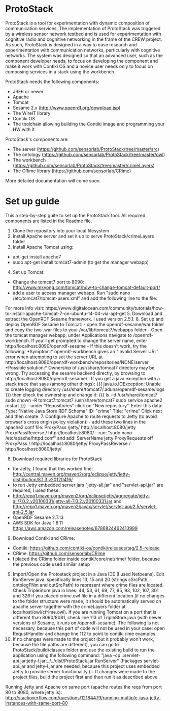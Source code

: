 ProtoStack
==========

ProtoStack is a tool for experimentation with dynamic composition of communication services.
The implementation of ProtoStack was triggered by a wireless sensor network testbed
and is used for experimentation with cognitive radio and cognitive networking in the
frame of the CREW project. As such, ProtoStack is designed in a way to
ease research and experimentation with communication networks, particularly with
cognitive networks. The system was designed so that an advanced user, such as the
component developer needs, to focus on developing the component and make it work
with Contiki OS and a novice user needs only to focus on composing services in a stack
using the workbench.

ProtoStack needs the following components:
- JRE6 or newer
- Apache
- Tomcat
- Sesame 2.x (http://www.openrdf.org/download.jsp)
- The WireIT library
- Contiki OS
- The toolchain allowing building the Contiki image and programming your HW with it

ProtoStack's components are:
- The server (https://github.com/sensorlab/ProtoStack/tree/master/src)
- The ontology (https://github.com/sensorlab/ProtoStack/tree/master/owl)
- The workbench (https://github.com/sensorlab/ProtoStack/tree/master/crimeLayers)
- The CRime library (https://github.com/sensorlab/CRime)


More detailed documentation will come soon.

Set up guide
=================

This a step-by-step guite to set up the ProtoStack tool. All required components are listed in the Readme file.

1. Clone the repository into your local filesystem
2. Install Apache server and set it up to serve ProtoStack/crimeLayers folder
3. Install Apache Tomcat using:
 - apt-get install apache7
 - sudo apt-get install tomcat7-admin (to get the manager webapp)
4. Set up Tomcat:
 - Change the tomcat7 port to 8090: http://www.mkyong.com/tomcat/how-to-change-tomcat-default-port/
 - add a user to access manager webapp. Run "sudo nano /etc/tomcat7/tomcat-users.xml" and add the following line to the file:
 <user username="admin" password="password" roles="manager-gui,admin-gui"/>
 For more info visit: https://www.digitalocean.com/community/tutorials/how-to-install-apache-tomcat-7-on-ubuntu-14-04-via-apt-get
5. Download and extract the OpenRDF Sesame framework. I used version 2.5.1.
6. Set up and deploy OpenRDF Sesame to Tomcat:
 - open the openrdf-sesame/war folder and copy the two .war files to your /var/lib/tomcat7/webapps folder
 - Open the tomcat manager webapp, under Applications navigate to /openrdf-workbench. If you'll get prompted to change the server name, enter http://localhost:8090/openrdf-sesame
 - If this doesn't work, try the following:
 *Symptom:* openrdf-workbench gives an "Invalid Server URL" error when 
 attempting to set the server URL at
 http://localhost:8080/openrdf-workbench/repositories/NONE/server
 *Possible solution:* Ownership of /usr/share/tomcat7 directory may
be wrong.  Try accessing the sesame backend directly, by browsing
to http://localhost:8080/openrdf-sesame/ .   If you get a java
exception with a stack trace that says (among other things):
{{{
java.io.IOException: Unable to create logging directory /usr/share/tomcat7/.aduna/openrdf-sesame/logs
}}}
then check the ownership and change it:
{{{
ls -ld /usr/share/tomcat7
sudo chown -R tomcat7:tomcat7 /usr/share/tomcat7
sudo service apache2 restart
}}}
 - under "Repositories" click on "New repository". Enter this data:
Type: "Native Java Store RDF Schema"
ID: "crime"
Title: "crime"
Click next and then create.
7. Configure Apache to route requests to Jetty (to avoid browser's cross origin policy violation):
 - add these two lines in the apache2.conf file:
    ProxyPass /jetty/ http://localhost:8080/jetty
    ProxyPassReverse / http://localhost:8080/
 - run: "sudo nano /etc/apache/httpd.conf" and add:
<VirtualHost *:80>
     ServerName jetty
     ProxyRequests off
     ProxyPass / http://localhost:8080/jetty/
     ProxyPassReverse / http://localhost:8080/jetty/
</VirtualHost>

8. Download required libraries for ProtoStack
 - for Jetty, I found that this worked fine: http://central.maven.org/maven2/org/eclipse/jetty/jetty-distribution/8.1.3.v20120416/
 - to run Jetty embedded server jars "jetty-all.jar" and "servlet-api.jar" are required, I used these:
 - http://repo1.maven.org/maven2/org/eclipse/jetty/aggregate/jetty-all/7.0.2.v20100331/jetty-all-7.0.2.v20100331.jar and http://repo1.maven.org/maven2/javax/servlet/servlet-api/2.5/servlet-api-2.5.jar
 - OpenRDF Sesame 2.7.13
 - AWS SDK for Java 1.8.11 https://aws.amazon.com/releasenotes/6786824462413999
9. Download Contiki and CRime:
 - Contiki: https://github.com/contiki-os/contiki/releases/tag/2.5-release
 - CRime: https://github.com/sensorlab/CRime
 - I placed the CRime folder inside contiki/core/net/rime/ folder, because the previous code used similar setup
9. Import/Open the Protostack project in a Java IDE (I used Netbeans). Edit RunServer.java, specifically lines 13, 15 and 20 (strings cSrcPath, ontologFNm and outSrcPath) to represent where crime files are located. Check TripleStore.java in lines: 44, 53, 61, 69, 77, 85, 93, 102, 167, 301 and 326 if you placed crime.owl file in a different location (if no changes to the folder structure were made, it should be automatically served on apache server together with the crimeLayers folder at localhost/owl/cfrime.owl). If you are running Tomcat on a port that is different than 8090/8081, check line 113 of TripleStore.java (with newer versions of Sesame, it runs on /openrdf-sesame). The following is not necessary, because this part of code will not be used in your case: open RequstHandler and change line 112 to point to contiki rime examples.
9. If no changes were made to the project (but it probably won't work, because the file paths are different), you can go to ProtoStack/build/classes folder and use the existing build to run the application using the following command: "java -cp .:servlet-api.jar:jetty-l.jar:../../dist/ProtoStack.jar RunServer"
(Packages servlet-api.jar and jetty-l.jar are needed, because this project uses embedded Jetty to provide server functionality.)
i. If changes were made to the project files, build the project first and then run it as described above.


Running Jetty and Apache on same port (apache routes the reqs from port 80 to 8080, where jetty is):
http://stackoverflow.com/questions/12184479/running-multiple-java-jetty-instances-with-same-port-80
